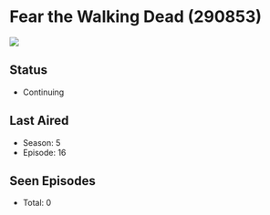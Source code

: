 # Fear the Walking Dead (290853)

<img src="https://dg31sz3gwrwan.cloudfront.net/poster/290853/1124871-0-optimized.jpg" />

## Status
* Continuing
## Last Aired
* Season: 5
* Episode: 16
## Seen Episodes
* Total: 0
